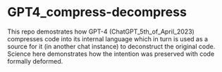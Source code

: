 # GPT4_compress-decompress
This repo demostrates how GPT-4 (ChatGPT_5th_of_April_2023) compresses code into its internal language which in turn is used as a source for it (in another chat instance) to deconstruct the original code.
Science here demonstrates how the intention was preserved with code formally deformed.
